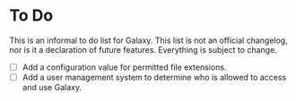 # To Do

This is an informal to do list for Galaxy. This list is not an official changelog, nor is it a declaration of future features. Everything is subject to change.

- [ ] Add a configuration value for permitted file extensions.
- [ ] Add a user management system to determine who is allowed to access and use Galaxy.
